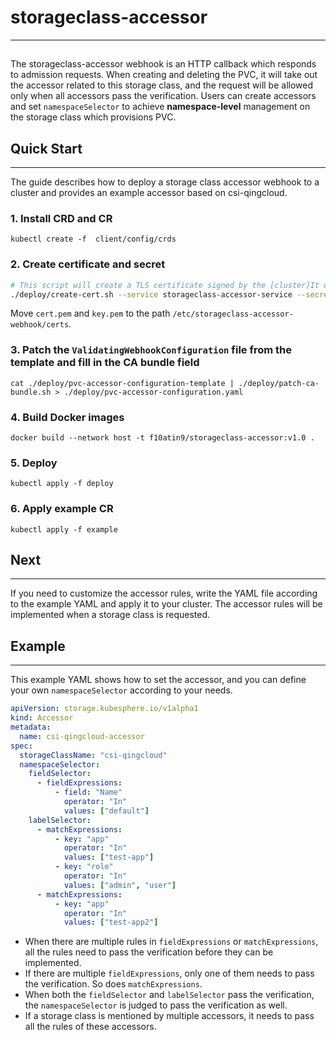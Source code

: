 # storageclass-accessor
***
## 
The storageclass-accessor webhook is an HTTP callback which responds to admission requests.
When creating and deleting the PVC, it will take out the accessor related to this storage class, and the request will be allowed only when all accessors pass the verification.
Users can create accessors and set `namespaceSelector` to achieve **namespace-level** management on the storage class which provisions PVC.

## Quick Start
***
The guide describes how to deploy a storage class accessor webhook to a cluster and provides an example accessor based on csi-qingcloud.
### 1. Install CRD and CR
```shell
kubectl create -f  client/config/crds
```

### 2. Create certificate and secret
```bash
# This script will create a TLS certificate signed by the [cluster]It will place the public and private key into a secret on the cluster.
./deploy/create-cert.sh --service storageclass-accessor-service --secret accessor-validation-secret --namespace default # Make sure to use a different namespace
```
Move `cert.pem` and `key.pem` to the path `/etc/storageclass-accessor-webhook/certs`.


### 3. Patch the `ValidatingWebhookConfiguration` file from the template and fill in the CA bundle field
```shell
cat ./deploy/pvc-accessor-configuration-template | ./deploy/patch-ca-bundle.sh > ./deploy/pvc-accessor-configuration.yaml
```

### 4. Build Docker images
```shell
docker build --network host -t f10atin9/storageclass-accessor:v1.0 .
```

### 5. Deploy 
```shell
kubectl apply -f deploy
```

### 6. Apply example CR
```shell
kubectl apply -f example
```

## Next
***
If you need to customize the accessor rules, write the YAML file according to the example YAML and apply it to your cluster. The accessor rules will be implemented when a storage class is requested.

## Example
***
This example YAML shows how to set the accessor, and you can define your own `namespaceSelector` according to your needs.
```yaml
apiVersion: storage.kubesphere.io/v1alpha1
kind: Accessor
metadata:
  name: csi-qingcloud-accessor
spec:
  storageClassName: "csi-qingcloud"
  namespaceSelector:
    fieldSelector:
      - fieldExpressions:
          - field: "Name"
            operator: "In"
            values: ["default"]
    labelSelector:
      - matchExpressions:
          - key: "app"
            operator: "In"
            values: ["test-app"]
          - key: "role"
            operator: "In"
            values: ["admin", "user"]
      - matchExpressions:
          - key: "app"
            operator: "In"
            values: ["test-app2"]
```

- When there are multiple rules in `fieldExpressions` or `matchExpressions`, all the rules need to pass the verification before they can be implemented.
- If there are multiple `fieldExpressions`, only one of them needs to pass the verification. So does `matchExpressions`.
- When both the `fieldSelector` and `labelSelector` pass the verification, the `namespaceSelector` is judged to pass the verification as well.
- If a storage class is mentioned by multiple accessors, it needs to pass all the rules of these accessors.